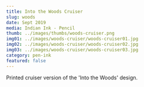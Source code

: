 ```yaml
---
title: Into the Woods Cruiser
slug: woods
date: Sept 2019
media: Indian Ink - Pencil
thumb: ../images/thumbs/woods-cruiser.png
img01: ../images/woods-cruiser/woods-cruiser01.jpg
img02: ../images/woods-cruiser/woods-cruiser02.jpg
img03: ../images/woods-cruiser/woods-cruiser03.jpg
category: pen-ink
featured: false
---
```


Printed cruiser version of the 'Into the Woods' design.